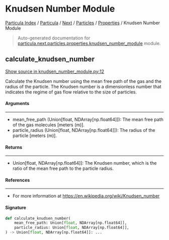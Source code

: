 # Knudsen Number Module

[Particula Index](../../../../README.md#particula-index) / [Particula](../../../index.md#particula) / [Next](../../index.md#next) / [Particles](../index.md#particles) / [Properties](./index.md#properties) / Knudsen Number Module

> Auto-generated documentation for [particula.next.particles.properties.knudsen_number_module](https://github.com/uncscode/particula/blob/main/particula/next/particles/properties/knudsen_number_module.py) module.

## calculate_knudsen_number

[Show source in knudsen_number_module.py:12](https://github.com/uncscode/particula/blob/main/particula/next/particles/properties/knudsen_number_module.py#L12)

Calculate the Knudsen number using the mean free path of the gas and the
radius of the particle. The Knudsen number is a dimensionless number that
indicates the regime of gas flow relative to the size of particles.

#### Arguments

-----
- mean_free_path (Union[float, NDArray[np.float64]]): The mean free path of
the gas molecules [meters (m)].
- particle_radius (Union[float, NDArray[np.float64]]): The radius of the
particle [meters (m)].

#### Returns

--------
- Union[float, NDArray[np.float64]]: The Knudsen number, which is the
ratio of the mean free path to the particle radius.

#### References

-----------
- For more information at https://en.wikipedia.org/wiki/Knudsen_number

#### Signature

```python
def calculate_knudsen_number(
    mean_free_path: Union[float, NDArray[np.float64]],
    particle_radius: Union[float, NDArray[np.float64]],
) -> Union[float, NDArray[np.float64]]: ...
```
